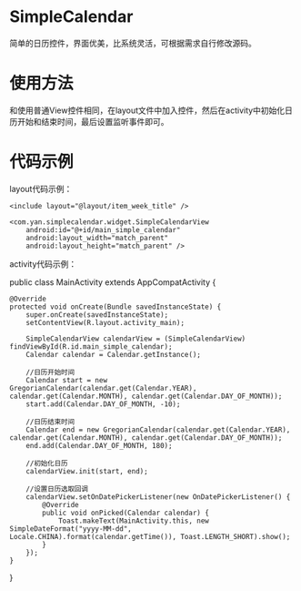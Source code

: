 # SimpleCalendar
简单的日历控件，界面优美，比系统灵活，可根据需求自行修改源码。

# 使用方法

和使用普通View控件相同，在layout文件中加入控件，然后在activity中初始化日历开始和结束时间，最后设置监听事件即可。

# 代码示例

layout代码示例：

<?xml version="1.0" encoding="utf-8"?>
<LinearLayout xmlns:android="http://schemas.android.com/apk/res/android"
    xmlns:tools="http://schemas.android.com/tools"
    android:layout_width="match_parent"
    android:layout_height="match_parent"
    android:orientation="vertical"
    android:paddingBottom="@dimen/activity_vertical_margin"
    android:paddingLeft="@dimen/activity_horizontal_margin"
    android:paddingRight="@dimen/activity_horizontal_margin"
    android:paddingTop="@dimen/activity_vertical_margin"
    tools:context=".MainActivity">

    <include layout="@layout/item_week_title" />

    <com.yan.simplecalendar.widget.SimpleCalendarView
        android:id="@+id/main_simple_calendar"
        android:layout_width="match_parent"
        android:layout_height="match_parent" />
</LinearLayout>

activity代码示例：

public class MainActivity extends AppCompatActivity {

    @Override
    protected void onCreate(Bundle savedInstanceState) {
        super.onCreate(savedInstanceState);
        setContentView(R.layout.activity_main);

        SimpleCalendarView calendarView = (SimpleCalendarView) findViewById(R.id.main_simple_calendar);
        Calendar calendar = Calendar.getInstance();

        //日历开始时间
        Calendar start = new GregorianCalendar(calendar.get(Calendar.YEAR), calendar.get(Calendar.MONTH), calendar.get(Calendar.DAY_OF_MONTH));
        start.add(Calendar.DAY_OF_MONTH, -10);

        //日历结束时间
        Calendar end = new GregorianCalendar(calendar.get(Calendar.YEAR), calendar.get(Calendar.MONTH), calendar.get(Calendar.DAY_OF_MONTH));
        end.add(Calendar.DAY_OF_MONTH, 180);

        //初始化日历
        calendarView.init(start, end);

        //设置日历选取回调
        calendarView.setOnDatePickerListener(new OnDatePickerListener() {
            @Override
            public void onPicked(Calendar calendar) {
                Toast.makeText(MainActivity.this, new SimpleDateFormat("yyyy-MM-dd", Locale.CHINA).format(calendar.getTime()), Toast.LENGTH_SHORT).show();
            }
        });
    }
}